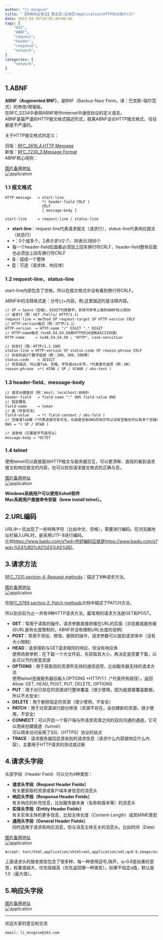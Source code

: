 ```yaml
---
author: "li_mingxie"
title: "【网络协议笔记】第五层:应用层(Application)HTTP协议简介(3)"
date: 2022-04-29T18:05:49+08:00
tags: [
    "OSI",
    "ABNF",
    "request",
    "header",
    "response",
    "network",
]
categories: [
    "network",
]
---
```


## 1.ABNF

**ABNF（Augmented BNF）**，是BNF（Backus-Naur Form，译：巴克斯-瑙尔范式）的修改/增强版。  
在RFC_5234中表明ABNF用作internet中通信协议的定义语言。  
ABNF是最严谨的HTTP报文格式描述形式，脱离ABNF谈论HTTP报文格式，往往都是不严谨的。

关于HTTP报文格式的定义：  

旧版：[RFC_2616_4.HTTP Message](https://datatracker.ietf.org/doc/html/rfc2616#section-4)  
新版：[RFC_7230_3.Message Format](https://datatracker.ietf.org/doc/html/rfc7230#section-3)  
ABNF核心规则：  

[图片备用地址](https://limingxie.github.io/images/network/application/application_09.png)  
![application](https://mingxie-blog.oss-cn-beijing.aliyuncs.com/image/network/application/application_09.png?x-oss-process=image/resize,w_900,m_lfit)  

### 1.1 报文格式

```
HTTP-message   = start-line
                 *( header-field CRLF )
                 CRLF
                 [ message-body ]

start-line     = request-line / status-line
```

* **start-line**：request-line代表请求报文（请求行），status-line代表响应报文（状态行）  
* **`*`**：0个或多个。2*表示至少2个，3*6表示3到6个  
* 每一个header-field后面都必须加上回车换行符CRLF，header-field整体后面也必须加上回车换行符CRLF  
* **()**：组成一个整体  
* **[]**：可选（请求体、响应体）  

### 1.2 request-line、status-line

start-line内部包含了空格，所以在报文格式中没有看到换行符CRLF。  

ABNF中的注释格式是：分号(;)+内容，例;这里描述的是注释内容。  

```html
// SP = Space（空格），DIGIT代表数字，具体可参考上面的ABNF核心规则  
// 请求行（例：GET /hello/ HTTP/1.1）  
request-line = method SP request-target SP HTTP-version CRLF  
// HTTP-version格式（例：HTTP/1.1）  
HTTP-version  = HTTP-name "/" DIGIT "." DIGIT  
// HTTP-name格式（%x48.54.54.50是HTTP的16进制ASCII码值）  
HTTP-name     = %x48.54.54.50 ; "HTTP", case-sensitive  

// 状态行（例：HTTP/1.1 200）  
status-line = HTTP-version SP status-code SP reason-phrase CRLF  
// 状态码由3个数字组成（例：200、300、500等）  
status-code    = 3DIGIT  
// 状态描述，可以是Tab、空格、字符或obs文字，*代表是可选项（例：OK）  
reason-phrase  =*( HTAB / SP / VCHAR / obs-text )  
```

### 1.3 header-field、message-body

```html
// 请求头键值对（例：Host: localhost:8080）  
header-field   = field-name ":" OWS field-value OWS  
// 指定键名  
field-name     = token  
// 值（可有可无）  
field-value    = *( field-content / obs-fold )  
// 空格或Tab键（*代表该值可有可无，也就是说有OWS的地方可以没有空格也可以有多个空格）  
OWS = *( SP / HTAB )  

// 消息体（只要是字节就可以）  
message-body = *OCTET  
```

### 1.4 telnet

使用telnet可以直接面向HTTP报文与服务器交互，可以更清晰、直观的看到请求报文和响应报文的内容，也可以检验请求报文格式的正确与否。  

[图片备用地址](https://limingxie.github.io/images/network/application/application_10.png)  
![application](https://mingxie-blog.oss-cn-beijing.aliyuncs.com/image/network/application/application_10.png?x-oss-process=image/resize,w_800,m_lfit)  

**Windows系统用户可以使用Xshell软件**  
**Mac系统用户直接命令安装（brew install telnet）。**  

## 2.URL编码

URL中一旦出现了一些特殊字符（比如中文、空格），需要进行编码。在浏览器地址栏输入URL时，是采用UTF-8进行编码。  
比如<https://www.baidu.com/s?wd=你好编码后就是https://www.baidu.com/s?wd=%E4%BD%A0%E5%A5%BD>。  

## 3.请求方法

[RFC_7231,section-4: Request methods](https://datatracker.ietf.org/doc/html/rfc7231#section-4)：描述了8种请求方法。  

[图片备用地址](https://limingxie.github.io/images/network/application/application_12.png)  
![application](https://mingxie-blog.oss-cn-beijing.aliyuncs.com/image/network/application/application_12.png?x-oss-process=image/resize,w_800,m_lfit)  

在[RFC_5789,section-2: Patch methods](https://tools.ietf.org/html/rfc5789#section-2)文档中描述了PATCH方法。  

所以到目前为止一共有9种HTTP请求方法。最常用的请求方法是GET和POST。  

* **GET**：常用于读取的操作，请求参数直接拼接在URL的后面（浏览器或服务器对URL是有长度限制的，ABNF并没有限制URL长度的说明）  
* **POST**：常用于添加、修改、删除的操作，请求参数可以放到请求体中（没有大小限制）  
* **HEAD**：请求得到与GET请求相同的响应，但没有响应体  
    使用场景举例：在下载一个大文件前，先获取其大小，再决定是否要下载，以此可以节约带宽资源  
* **OPTIONS**：用于获取目的资源所支持的通信选项，比如服务器支持的请求方法  
    使用telnet连接服务器后输入OPTIONS *HTTP/1.1（*代表所有路径），返回Allow: GET, HEAD, POST, PUT, DELETE, OPTIONS  
* **PUT**：用于对已存在的资源进行整体覆盖（很少使用，因为是直接覆盖数据，所以不太安全）  
* **DELETE**：用于删除指定的资源（很少使用，不安全）  
* **PATCH**：用于对资源进行部分修改（资源不存在，会创建新的资源。很少使用，不安全）  
* **CONNECT**：可以开启一个客户端与所请求资源之间的双向沟通的通道，它可以用来创建隧道（tunnel）  
    可以用来访问采用了SSL（HTTPS）协议的站点  
* **TRACE**：请求服务器回显其收到的请求信息（请求什么内容就响应什么内容），主要用于HTTP请求的测试或诊断  

## 4.请求头字段

头部字段（Header Field）可以分为4种类型：  

* **请求头字段（Request Header Fields）**  
    有关要获取的资源或客户端本身信息的消息头  
* **响应头字段（Response Header Fields）**  
    有关响应的补充信息，比如服务器本身（名称和版本等）的消息头  
* **实体头字段（Entity Header Fields）**  
    有关实体主体的更多信息，比如主体长度（Content-Length）或其MIME类型  
* **通用头字段（General Header Fields）**  
    同时适用于请求和响应消息，但与消息主体无关的消息头，比如时间（Date）  

[图片备用地址](https://limingxie.github.io/images/network/application/application_13.png)  
![application](https://mingxie-blog.oss-cn-beijing.aliyuncs.com/image/network/application/application_13.png?x-oss-process=image/resize,w_1000,m_lfit)  

```html
Accept: text/html,application/xhtml+xml,application/xml;q=0.9,image/avif,image/webp,image/apng,*/*;q=0.8,application/signed-exchange;v=b3;q=0.9
```

上面请求头的接收类型包含了很多种，每一种使用逗号,隔开，q=0.8是权重的意思，权重值越大，优先级越高（优先返回哪一种类型）。如果不指定q值，默认是1.0（最大值）。  

## 5.响应头字段

[图片备用地址](https://limingxie.github.io/images/network/application/application_14.png)  
![application](https://mingxie-blog.oss-cn-beijing.aliyuncs.com/image/network/application/application_14.png?x-oss-process=image/resize,w_1000,m_lfit)

----------------------------------------------
欢迎大家的意见和交流

`email: li_mingxie@163.com`

